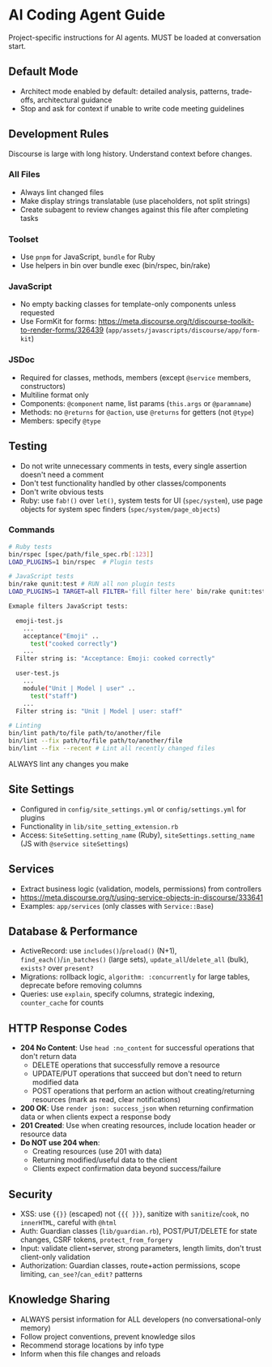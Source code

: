 # AI Coding Agent Guide

Project-specific instructions for AI agents. MUST be loaded at conversation start.

## Default Mode
- Architect mode enabled by default: detailed analysis, patterns, trade-offs, architectural guidance
- Stop and ask for context if unable to write code meeting guidelines

## Development Rules
Discourse is large with long history. Understand context before changes.

### All Files
- Always lint changed files
- Make display strings translatable (use placeholders, not split strings)
- Create subagent to review changes against this file after completing tasks

### Toolset
- Use `pnpm` for JavaScript, `bundle` for Ruby
- Use helpers in bin over bundle exec (bin/rspec, bin/rake)

### JavaScript
- No empty backing classes for template-only components unless requested
- Use FormKit for forms: https://meta.discourse.org/t/discourse-toolkit-to-render-forms/326439 (`app/assets/javascripts/discourse/app/form-kit`)

### JSDoc
- Required for classes, methods, members (except `@service` members, constructors)
- Multiline format only
- Components: `@component` name, list params (`this.args` or `@paramname`)
- Methods: no `@returns` for `@action`, use `@returns` for getters (not `@type`)
- Members: specify `@type`

## Testing
- Do not write unnecessary comments in tests, every single assertion doesn't need a comment
- Don't test functionality handled by other classes/components
- Don't write obvious tests
- Ruby: use `fab!()` over `let()`, system tests for UI (`spec/system`), use page objects for system spec finders (`spec/system/page_objects`)

### Commands
```bash
# Ruby tests
bin/rspec [spec/path/file_spec.rb[:123]]
LOAD_PLUGINS=1 bin/rspec  # Plugin tests

# JavaScript tests
bin/rake qunit:test # RUN all non plugin tests
LOAD_PLUGINS=1 TARGET=all FILTER='fill filter here' bin/rake qunit:test # RUN specific tests based on filter

Exmaple filters JavaScript tests:

  emoji-test.js
    ...
    acceptance("Emoji" ..
      test("cooked correctly")
    ...
  Filter string is: "Acceptance: Emoji: cooked correctly"

  user-test.js
    ...
    module("Unit | Model | user" ..
      test("staff")
    ...
  Filter string is: "Unit | Model | user: staff"

# Linting
bin/lint path/to/file path/to/another/file
bin/lint --fix path/to/file path/to/another/file
bin/lint --fix --recent # Lint all recently changed files
```

ALWAYS lint any changes you make

## Site Settings
- Configured in `config/site_settings.yml` or `config/settings.yml` for plugins
- Functionality in `lib/site_setting_extension.rb`
- Access: `SiteSetting.setting_name` (Ruby), `siteSettings.setting_name` (JS with `@service siteSettings`)

## Services
- Extract business logic (validation, models, permissions) from controllers
- https://meta.discourse.org/t/using-service-objects-in-discourse/333641
- Examples: `app/services` (only classes with `Service::Base`)

## Database & Performance
- ActiveRecord: use `includes()`/`preload()` (N+1), `find_each()`/`in_batches()` (large sets), `update_all`/`delete_all` (bulk), `exists?` over `present?`
- Migrations: rollback logic, `algorithm: :concurrently` for large tables, deprecate before removing columns
- Queries: use `explain`, specify columns, strategic indexing, `counter_cache` for counts

## HTTP Response Codes
- **204 No Content**: Use `head :no_content` for successful operations that don't return data
  - DELETE operations that successfully remove a resource
  - UPDATE/PUT operations that succeed but don't need to return modified data
  - POST operations that perform an action without creating/returning resources (mark as read, clear notifications)
- **200 OK**: Use `render json: success_json` when returning confirmation data or when clients expect a response body
- **201 Created**: Use when creating resources, include location header or resource data
- **Do NOT use 204 when**:
  - Creating resources (use 201 with data)
  - Returning modified/useful data to the client
  - Clients expect confirmation data beyond success/failure

## Security
- XSS: use `{{}}` (escaped) not `{{{ }}}`, sanitize with `sanitize`/`cook`, no `innerHTML`, careful with `@html`
- Auth: Guardian classes (`lib/guardian.rb`), POST/PUT/DELETE for state changes, CSRF tokens, `protect_from_forgery`
- Input: validate client+server, strong parameters, length limits, don't trust client-only validation
- Authorization: Guardian classes, route+action permissions, scope limiting, `can_see?`/`can_edit?` patterns

## Knowledge Sharing
- ALWAYS persist information for ALL developers (no conversational-only memory)
- Follow project conventions, prevent knowledge silos
- Recommend storage locations by info type
- Inform when this file changes and reloads
